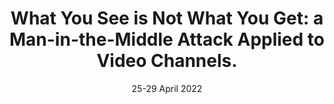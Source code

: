 ---
title: "What You See is Not What You Get: a Man-in-the-Middle Attack Applied to Video Channels."
authors: "M. Conti, E. Losiouk, A. Visintin."
venue: "In Proceedings of the 37th ACM/SIGAPP Symposium On Applied Computing (SAC 2022)"
type: "conference"
year: 2022
location: "Virtual event"
date: "25-29 April 2022"
paperurl: ""
--- 
